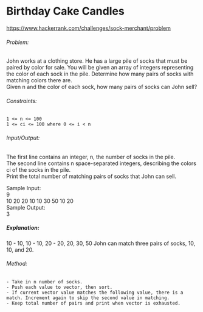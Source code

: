# Birthday Cake Candles
https://www.hackerrank.com/challenges/sock-merchant/problem  
    
###### Problem:  
John works at a clothing store. He has a large pile of socks that must be paired by color for sale. You will be given an array of integers representing the color of each sock in the pile. Determine how many pairs of socks with matching colors there are.  
Given n and the color of each sock, how many pairs of socks can John sell?  
  
###### Constraints:  
	1 <= n <= 100  
	1 <= ci <= 100 where 0 <= i < n    
 
###### Input/Output:  
The first line contains an integer, n, the number of socks in the pile.  
The second line contains n space-separated integers, describing the colors ci of the socks in the pile.  
Print the total number of matching pairs of socks that John can sell.  
  
Sample Input:  
	9  
	10 20 20 10 10 30 50 10 20  
Sample Output:  
	3  
  
##### Explanation:  
10 - 10, 10 - 10, 20 - 20, 20, 30, 50
John can match three pairs of socks, 10, 10, and 20.
  
###### Method:  
	- Take in n number of socks.  
	- Push each value to vector, then sort.  
	- If current vector value matches the following value, there is a match. Increment again to skip the second value in matching.  
	- Keep total number of pairs and print when vector is exhausted.  